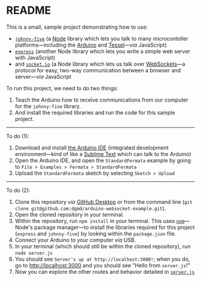 # README

This is a small, sample project demonstrating how to use:

+ [`johnny-five`](http://johnny-five.io/) (a [Node](https://nodejs.org/en/) library which lets you talk to many microcontoller platforms—including the [Arduino](https://www.arduino.cc/) and [Tessel](https://tessel.io/)—_via_ JavaScript)
+ [`express`](http://expressjs.com/) (another Node library which lets you write a simple web server with JavaScript)
+ and [`socket.io`](http://socket.io/) (a Node library which lets us talk over [WebSockets](https://developer.mozilla.org/en-US/docs/Web/API/WebSockets_API)—a protocol for easy, two-way communication between a browser and server—_via_ JavaScript

To run this project, we need to do two things:

1. Teach the Arduino how to receive communications from our computer for the `johnny-five` library.
2. And install the required libraries and run the code for this sample project.

---

To do (1):

1. Download and install [the Arduino IDE](https://www.arduino.cc/en/Main/Software) (integrated development environment—kind of like a [Sublime Text](https://www.sublimetext.com/) which can talk to the Arduino)
2. Open the Arduino IDE, and open the `StandardFermata` example by going to `File > Examples > Fermata > StandardFermata`
3. Upload the `StandardFermata` sketch by selecting `Sketch > Upload`

---

To do (2):

1. Clone this repository _via_ [GitHub Desktop](`github-mac://openRepo/https://github.com/dgmd/arduino-websocket-example`) or from the command line (`git clone git@github.com:dgmd/arduino-websocket-example.git`).
2. Open the cloned repository in your terminal.
3. Within the repository, run `npm install` in your terminal.  This uses [`npm`](https://www.npmjs.com/)—Node's package manager—to install the libraries required for this project (`express` and `johnny-five`) by looking within the `package.json` file.
3. Connect your Arduino to your computer _via_ USB.
4. In your terminal (which should still be within the cloned repository), run `node server.js`
5. You should see `Server's up at http://localhost:3000!`; when you do, go to [http://localhost:3000](http://localhost:3000) and you should see "Hello from `server.js`!"
6. Now you can explore the other routes and behavior detailed in [`server.js`](https://github.com/dgmd/arduino-websocket-example/blob/master/server.js)